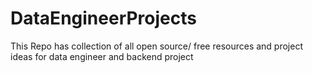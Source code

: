 # DataEngineerProjects
This Repo has collection of all open source/ free resources and project ideas for data engineer and backend project
